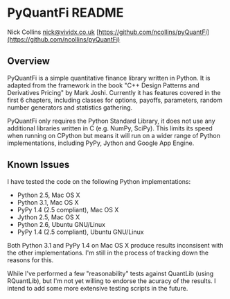 PyQuantFi README
================================================================================
Nick Collins <nick@vividx.co.uk>
[https://github.com/ncollins/pyQuantFi](https://github.com/ncollins/pyQuantFi)

Overview
--------------------------------------------------------------------------------
PyQuantFi is a simple quantitative finance library written in Python.
It is adapted from the framework in the book "C++ Design Patterns and 
Derivatives Pricing" by Mark Joshi. Currently it has features covered in 
the first 6 chapters, including classes for options, payoffs, parameters, 
random number generators and statistics gathering.

PyQuantFi only requires the Python Standard Library, it does not
use any additional libraries written in C (e.g. NumPy, SciPy). 
This limits its speed when running on CPython but means
it will run on a wider range of Python implementations, including
PyPy, Jython and Google App Engine.

Known Issues
--------------------------------------------------------------------------------
I have tested the code on the following Python implementations:

- Python 2.5, Mac OS X
- Python 3.1, Mac OS X
- PyPy 1.4 (2.5 compliant), Mac OS X
- Jython 2.5, Mac OS X
- Python 2.6, Ubuntu GNU/Linux
- PyPy 1.4 (2.5 compliant), Ubuntu GNU/Linux

Both Python 3.1 and PyPy 1.4 on Mac OS X produce results inconsisent
with the other implementations. I'm still in the process of tracking
down the reasons for this.

While I've performed a few "reasonability" tests against QuantLib
(using RQuantLib), but I'm not yet willing to endorse the acuracy of 
the results. I intend to add some more extensive testing scripts in
the future.
